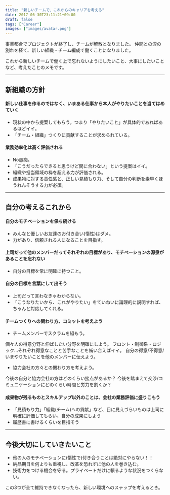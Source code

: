 ```yaml
---
title: "新しいチームで、これからのキャリアを考える"
date: 2017-06-30T23:11:21+09:00
draft: false
tags: ["Career"]
images: ["images/avatar.png"]
---
```

事業都合でプロジェクトが終了し、チームが解散となりました。
仲間との涙の別れを経て、新しい組織・チーム編成で働くことになりました。

これから新しいチームで働く上で忘れないようにしたいこと、大事にしたいことなど、考えたことのメモです。

***

## 新組織の方針
#### 新しい仕事を作るのではなく、いまある仕事から本人がやりたいことを当てはめていく

* 現状の中から提案してもらう。つまり「やりたいこと」が具体的であればあるほどイイ。
* 「チーム・組織」つくりに貢献することが求められている。

#### 業務効率化は高く評価される

* No愚痴。
* 「こうだったらできると思うけど間に合わない」という提案はイイ。
* 組織や担当領域の枠を超える力が評価される。
* 成果物に対する責任感と、正しい見積もり力、そして自分の判断を素早くほうれんそうする力が必須。

***

## 自分の考えるこれから
#### 自分のモチベーションを保ち続ける
* みんなと優しいお友達のお付き合い(惰性)はダメ。
* 力があり、信頼される人になることを目指す。

#### 上司だって他のメンバーだってそれぞれの目標があり、モチベーションの源泉があることを忘れない
* 自分の目標を常に明確に持つこと。

#### 自分の目標を言葉にして出そう
* 上司だって言わなきゃわからない。
* 「こうなりたいから、これがやりたい」をていねいに論理的に説明すれば、ちゃんと対応してくれる。

#### チームつくりへの関わり方、コミットを考えよう
* チームメンバーでスクラムを組もう。

個々人の得意分野と伸ばしたい分野を明確にしよう。
フロント・制御系・ロジック...それぞれ得意なことと苦手なことを補い合えばイイ。
自分の得意/不得意/いまやりたいことを他のメンバーに伝えよう。

* 協力会社の方々との関わり方を考えよう。

今後の自分と協力会社の方はどのくらい接点があるか？
今後を踏まえて交渉/コミュニケーションにどのくらい時間と労力を割くか？

#### 成果物が残るものとスキルアップ以外のことは、会社の業務評価に盛りこもう
* 「見積もり力」「組織(チーム)への貢献」など、目に見えづらいものは上司に明確に評価してもらい、自分の成果にしよう
* 履歴書に書けるくらいを目指そう

***

## 今後大切にしていきたいこと
* 他の人のモチベーションに(惰性で)付き合うことは絶対にやらない！！
* 納品期日を何よりも重視し、改革を恐れずに他の人を巻き込む。
* 技術力をつける機会を守る。プライベートだけに頼るような状況をつくらない。

この3つが全て維持できなくなったら、新しい環境へのステップを考えるとき。
